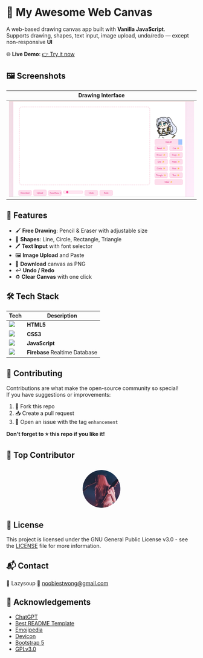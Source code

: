 # 🎨 My Awesome Web Canvas 

A web-based drawing canvas app built with **Vanilla JavaScript**.  
Supports drawing, shapes, text input, image upload, undo/redo — except non-responsive **UI**

🌐 **Live Demo**: [👉 Try it now](https://your-demo-link.com)


## 🖼️ Screenshots

| Drawing Interface |
|-------------------|
| <img src="screenshots/canvas.png" width=700px> |


## 🔑 Features

- 🖌️ **Free Drawing**: Pencil & Eraser with adjustable size  
- 📐 **Shapes**: Line, Circle, Rectangle, Triangle  
- 🖊️ **Text Input** with font selector  
- 🖼️ **Image Upload** and Paste  
- 💾 **Download** canvas as PNG  
- ↩️ **Undo / Redo**  
- ♻️ **Clear Canvas** with one click


## 🛠️ Tech Stack

| Tech | Description |
|------|-------------|
| <img src="https://cdn.jsdelivr.net/gh/devicons/devicon@latest/icons/html5/html5-original.svg" width="20"/> | **HTML5** |
| <img src="https://cdn.jsdelivr.net/gh/devicons/devicon@latest/icons/css3/css3-original.svg" width="20"/> | **CSS3** |
| <img src="https://cdn.jsdelivr.net/gh/devicons/devicon/icons/javascript/javascript-original.svg" width="20"/> | **JavaScript** |
| <img src="https://cdn.jsdelivr.net/gh/devicons/devicon@latest/icons/firebase/firebase-original.svg" width="20"/> | **Firebase** Realtime Database |


## 🤝 Contributing

Contributions are what make the open-source community so special!  
If you have suggestions or improvements:

1. 🍴 Fork this repo  
2. 📥 Create a pull request  
3. 💬 Open an issue with the tag `enhancement`

**Don't forget to ⭐ this repo if you like it!**


## 🚩 Top Contributor

<div style="text-align: center">
  <img src="screenshots/coshun.png" width="100" style="border-radius: 50%; margin-top: 10px" />
</div>


## 📄 License

This project is licensed under the GNU General Public License v3.0 - see the [LICENSE](LICENSE.TXT) file for more information.


## 📬 Contact

👦 Lazysoup
📧 noobiestwong@gmail.com


## 🙏 Acknowledgements

- [ChatGPT](https://chat.openai.com/)
- [Best README Template](https://github.com/othneildrew/Best-README-Template)
- [Emojipedia](https://emojipedia.org/)
- [Devicon](https://devicon.dev/)
- [Bootstrap 5](https://getbootstrap.com/docs/5.3/getting-started/introduction/)
- [GPLv3.0](https://choosealicense.com/licenses/gpl-3.0/)
